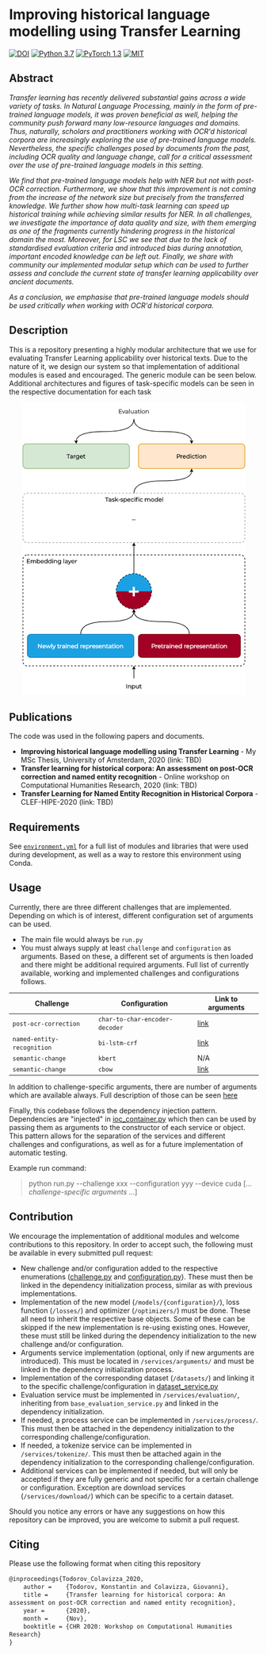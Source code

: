 # Improving historical language modelling using Transfer Learning

[![DOI](https://zenodo.org/badge/219017367.svg)](https://zenodo.org/badge/latestdoi/219017367)
[![Python 3.7](https://img.shields.io/badge/Python-3.7-3776AB.svg?logo=python)](https://www.python.org/) 
[![PyTorch 1.3](https://img.shields.io/badge/PyTorch-1.3-EE4C2C.svg?logo=pytorch)](https://pytorch.org/docs/1.3.1/) 
[![MIT](https://img.shields.io/badge/License-MIT-3DA639.svg?logo=open-source-initiative)](LICENSE)

## Abstract

_Transfer learning has recently delivered substantial gains across a wide variety of tasks. In Natural Language Processing, mainly in the form of pre-trained language models, it was proven beneficial as well, helping the community push forward many low-resource languages and domains. Thus, naturally, scholars and practitioners working with OCR'd historical corpora are increasingly exploring the use of pre-trained language models. Nevertheless, the specific challenges posed by documents from the past, including OCR quality and language change, call for a critical assessment over the use of pre-trained language models in this setting._

_We find that pre-trained language models help with NER but not with post-OCR correction. Furthermore, we show that this improvement is not coming from the increase of the network size but precisely from the transferred knowledge. We further show how multi-task learning can speed up historical training while achieving similar results for NER. In all challenges, we investigate the importance of data quality and size, with them emerging as one of the fragments currently hindering progress in the historical domain the most. Moreover, for LSC we see that due to the lack of standardised evaluation criteria and introduced bias during annotation, important encoded knowledge can be left out. Finally, we share with community our implemented modular setup which can be used to further assess and conclude the current state of transfer learning applicability over ancient documents._

_As a conclusion, we emphasise that pre-trained language models should be used critically when working with OCR'd historical corpora._

## Description

This is a repository presenting a highly modular architecture that we use for evaluating Transfer Learning applicability over historical texts. Due to the nature of it, we design our system so that implementation of additional modules is eased and encouraged. The generic module can be seen below. Additional architectures and figures of task-specific models can be seen in the respective documentation for each task

<p align="center">
    <img src="docs/images/base-model.png" alt="NER multi-task model architecture" width="450"/>
</p>

## Publications

The code was used in the following papers and documents.

- **Improving historical language modelling using Transfer Learning** - My MSc Thesis, University of Amsterdam, 2020 (link: TBD)
- **Transfer learning for historical corpora: An assessment on post-OCR correction and named entity recognition** - Online workshop on Computational Humanities Research, 2020 (link: TBD)
- **Transfer Learning for Named Entity Recognition in Historical Corpora** - CLEF-HIPE-2020 (link: TBD)

## Requirements

See [`environment.yml`](environment.yml) for a full list of modules and libraries that were used during development, as well as a way to restore this environment using Conda.

## Usage

Currently, there are three different challenges that are implemented. Depending on which is of interest, different configuration set of arguments can be used. 

- The main file would always be `run.py`
- You must always supply at least `challenge` and `configuration` as arguments. Based on these, a different set of arguments is then loaded and there might be additional required arguments. Full list of currently available, working and implemented challenges and configurations follows.

| Challenge  | Configuration | Link to arguments |
| ---------- | ------------- | ----------------- |
| `post-ocr-correction` | `char-to-char-encoder-decoder` | [link](docs/arguments/postocr_arguments_service.md) |
| `named-entity-recognition` | `bi-lstm-crf` | [link](docs/arguments/ner_arguments_service.md) |
| `semantic-change` | `kbert` | N/A |
| `semantic-change` | `cbow` | [link](docs/arguments/semantic_arguments_service.md) |

In addition to challenge-specific arguments, there are number of arguments which are available always. Full description of those can be seen [here](docs/arguments/base_arguments.md)

Finally, this codebase follows the dependency injection pattern. Dependencies are "injected" in [ioc_container.py](dependency_injection/ioc_container.py) which then can be used by passing them as arguments to the constructor of each service or object. This pattern allows for the separation of the services and different challenges and configurations, as well as for a future implementation of automatic testing.

Example run command:
> python run.py --challenge xxx --configuration yyy --device cuda [... _challenge-specific arguments_ ...]

## Contribution

We encourage the implementation of additional modules and welcome contributions to this repository. In order to accept such, the following must be available in every submitted pull request:

- New challenge and/or configuration added to the respective enumerations ([challenge.py](enums/challenge.py) and [configuration.py](enums/configuration.py)). These must then be linked in the dependency initialization process, similar as with previous implementations.
- Implementation of the new model (`/models/{configuration}/`), loss function (`/losses/`) and optimizer (`/optimizers/`) must be done. These all need to inherit the respective base objects. Some of these can be skipped if the new implementation is re-using existing ones. However, these must still be linked during the dependency initialization to the new challenge and/or configuration.
- Arguments service implementation (optional, only if new arguments are introduced). This must be located in `/services/arguments/` and must be linked in the dependency initialization process.
- Implementation of the corresponding dataset (`/datasets/`) and linking it to the specific challenge/configuration in [dataset_service.py](services/dataset_service.py)
- Evaluation service must be implemented in `/services/evaluation/`, inheriting from `base_evaluation_service.py` and linked in the dependency initialization.
- If needed, a process service can be implemented in `/services/process/`. This must then be attached in the dependency initialization to the corresponding challenge/configuration.
- If needed, a tokenize service can be implemented in `/services/tokenize/`. This must then be attached again in the dependency initialization to the corresponding challenge/configuration.
- Additional services can be implemented if needed, but will only be accepted if they are fully generic and not specific for a certain challenge or configuration. Exception are download services (`/services/download/`) which can be specific to a certain dataset.

Should you notice any errors or have any suggestions on how this repository can be improved, you are welcome to submit a pull request.

## Citing

Please use the following format when citing this repository
```
@inproceedings{Todorov_Colavizza_2020,
    author =    {Todorov, Konstantin and Colavizza, Giovanni},
    title =     {Transfer learning for historical corpora: An assessment on post-OCR correction and named entity recognition},
    year =      {2020},
    month =     {Nov},
    booktitle = {CHR 2020: Workshop on Computational Humanities Research}
}
```